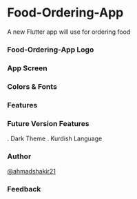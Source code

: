 # Food-Ordering-App

A new Flutter app will use for ordering food

### Food-Ordering-App Logo

### App Screen

### Colors & Fonts

### Features

### Future Version Features
. Dark Theme
. Kurdish Language

### Author
<a href = "https://github.com/ahmadshakir21">@ahmadshakir21</a>

### Feedback
